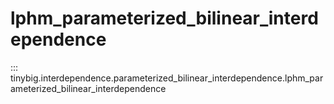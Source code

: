 # lphm_parameterized_bilinear_interdependence

::: tinybig.interdependence.parameterized_bilinear_interdependence.lphm_parameterized_bilinear_interdependence